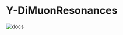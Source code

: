 # Y-DiMuonResonances

![docs](https://github.com/zenith78/Y-DiMuonResonances/actions/workflows/doc.yml/badge.svg)
